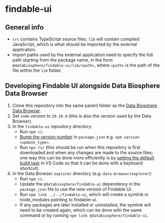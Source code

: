 # findable-ui

## General info

- `src` contains TypeScript source files; `lib` will contain compiled JavaScript, which is what should be imported by
  the external application.
- Import paths used by the external application need to specify the full path starting from the package name,
  in the form `@databiosphere/findable-ui/lib/<path>`, where `<path>` is the path of the file within the `lib`
  folder.

## Developing Findable UI alongside Data Biosphere Data Browser

1. Clone this repository into the same parent folder as
   the [Data Biosphere Data Browser](https://github.com/DataBiosphere/data-browser).
2. Set `node` version to `20.10.0` (this is also the version used by the Data Browser).
3. In the `findable-ui` repository directory:
    - Run `npm ci`.
    - [Bump the version number](https://docs.npmjs.com/cli/v6/commands/npm-version) in `package.json`
      e.g. `npm version <update_type>`.
    - Run `npx tsc` (this should be run when this repository is first downloaded and when any changes are made to the
      source files; one way this can be done more efficiently is
      by [setting the default build task](https://code.visualstudio.com/docs/typescript/typescript-compiling#_step-3-make-the-typescript-build-the-default)
      in VS Code so that it can be done with a keyboard shortcut).
4. In the Data Browser `explorer` directory (e.g. `data-browser/explorer`):
    - Run `npm ci`.
    - Update the `@databiosphere/findable-ui` dependency in the `package.json` file to use the new version
      of Findable UI.
    - Run `npm link ../../findable-ui`, which will create a symlink in node_modules pointing
      to findable-ui.
    - If any packages are later installed or uninstalled, the symlink will need to be created again, which can be done
      with the same command or by running `npm link @databiosphere/findable-ui`.
